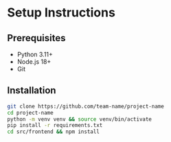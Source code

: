 # Setup Instructions

## Prerequisites
- Python 3.11+
- Node.js 18+
- Git

## Installation
```bash
git clone https://github.com/team-name/project-name
cd project-name
python -m venv venv && source venv/bin/activate
pip install -r requirements.txt
cd src/frontend && npm install